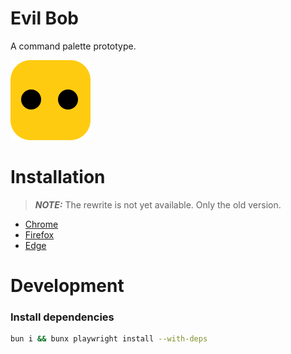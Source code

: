 # Evil Bob
A command palette prototype.

![Evil Bob](./packages/extension/src/media/evil-bob-icon-128x128.png)

# Installation
> **_NOTE:_** The rewrite is not yet available. Only the old version.
- [Chrome](https://chromewebstore.google.com/detail/bob-command-palette/ofdklnmcjbihdajkbnfjpcamifkpngdl)
- [Firefox](https://addons.mozilla.org/de/firefox/addon/bob-command-palette/)
- [Edge](https://microsoftedge.microsoft.com/addons/detail/bobcommandpalette/nikplhepafilmghdhfkkkbjogblchima)

# Development
### Install dependencies
```bash
bun i && bunx playwright install --with-deps
```
